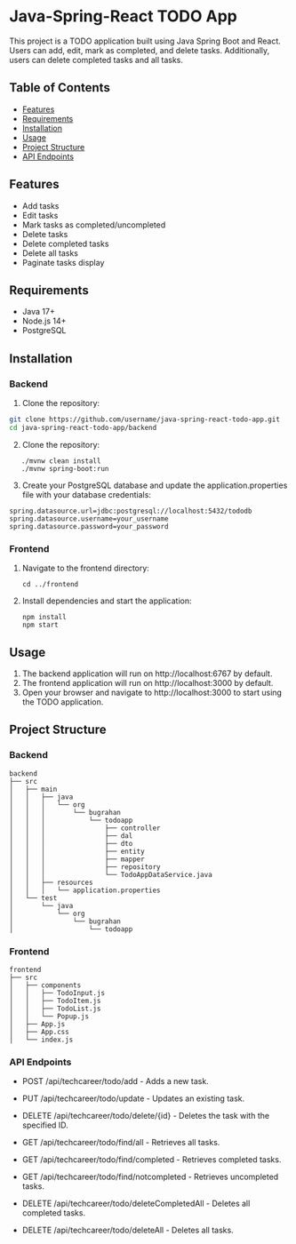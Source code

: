 # Java-Spring-React TODO App

This project is a TODO application built using Java Spring Boot and React. Users can add, edit, mark as completed, and delete tasks. Additionally, users can delete completed tasks and all tasks.

## Table of Contents

- [Features](#features)
- [Requirements](#requirements)
- [Installation](#installation)
- [Usage](#usage)
- [Project Structure](#project-structure)
- [API Endpoints](#api-endpoints)


## Features

- Add tasks
- Edit tasks
- Mark tasks as completed/uncompleted
- Delete tasks
- Delete completed tasks
- Delete all tasks
- Paginate tasks display

## Requirements

- Java 17+
- Node.js 14+
- PostgreSQL

## Installation

### Backend

1. Clone the repository:

```bash
git clone https://github.com/username/java-spring-react-todo-app.git
cd java-spring-react-todo-app/backend
```

2. Clone the repository:
```
   ./mvnw clean install
   ./mvnw spring-boot:run
```

3. Create your PostgreSQL database and update the application.properties file with your database credentials:

```
spring.datasource.url=jdbc:postgresql://localhost:5432/tododb
spring.datasource.username=your_username
spring.datasource.password=your_password
```

### Frontend

1. Navigate to the frontend directory:
   
   ``` cd ../frontend ```

2. Install dependencies and start the application:
   ```
   npm install
   npm start
   ```

## Usage

   1. The backend application will run on http://localhost:6767 by default.
   2. The frontend application will run on http://localhost:3000 by default.
   3. Open your browser and navigate to http://localhost:3000 to start using the TODO application.

## Project Structure

### Backend
```
backend
├── src
│   ├── main
│   │   ├── java
│   │   │   └── org
│   │   │       └── bugrahan
│   │   │           └── todoapp
│   │   │               ├── controller
│   │   │               ├── dal
│   │   │               ├── dto
│   │   │               ├── entity
│   │   │               ├── mapper
│   │   │               ├── repository
│   │   │               └── TodoAppDataService.java
│   │   ├── resources
│   │   │   └── application.properties
│   └── test
│       └── java
│           └── org
│               └── bugrahan
│                   └── todoapp
```

### Frontend
```
frontend
├── src
│   ├── components
│   │   ├── TodoInput.js
│   │   ├── TodoItem.js
│   │   ├── TodoList.js
│   │   └── Popup.js
│   ├── App.js
│   ├── App.css
│   └── index.js
```

### API Endpoints

- POST /api/techcareer/todo/add - Adds a new task.

- PUT /api/techcareer/todo/update - Updates an existing task.

- DELETE /api/techcareer/todo/delete/{id} - Deletes the task with the specified ID.

- GET /api/techcareer/todo/find/all - Retrieves all tasks.

- GET /api/techcareer/todo/find/completed - Retrieves completed tasks.

- GET /api/techcareer/todo/find/notcompleted - Retrieves uncompleted tasks.

- DELETE /api/techcareer/todo/deleteCompletedAll - Deletes all completed tasks.

- DELETE /api/techcareer/todo/deleteAll - Deletes all tasks.
